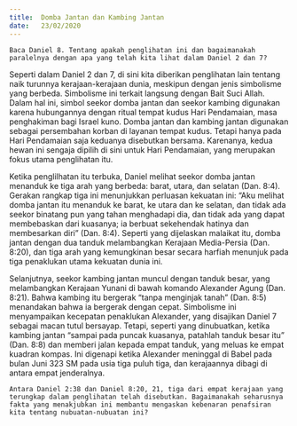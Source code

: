 ```yaml
---
title:  Domba Jantan dan Kambing Jantan
date:   23/02/2020
---
```


`Baca Daniel 8. Tentang apakah penglihatan ini dan bagaimanakah paralelnya dengan apa yang telah kita lihat dalam Daniel 2 dan 7?`

Seperti dalam Daniel 2 dan 7, di sini kita diberikan penglihatan lain tentang naik turunnya kerajaan-kerajaan dunia, meskipun dengan jenis simbolisme yang berbeda. Simbolisme ini terkait langsung dengan Bait Suci Allah. Dalam hal ini, simbol seekor domba jantan dan seekor kambing digunakan karena hubungannya dengan ritual tempat kudus Hari Pendamaian, masa penghakiman bagi Israel kuno. Domba jantan dan kambing jantan digunakan sebagai persembahan korban di layanan tempat kudus. Tetapi hanya pada Hari Pendamaian saja keduanya disebutkan bersama. Karenanya, kedua hewan ini sengaja dipilih di sini untuk Hari Pendamaian, yang merupakan fokus utama penglihatan itu.

Ketika penglilhatan itu terbuka, Daniel melihat seekor domba jantan menanduk ke tiga arah yang berbeda: barat, utara, dan selatan (Dan. 8:4). Gerakan rangkap tiga ini menunjukkan perluasan kekuatan ini: “Aku melihat domba jantan itu menanduk ke barat, ke utara dan ke selatan, dan tidak ada seekor binatang pun yang tahan menghadapi dia, dan tidak ada yang dapat membebaskan dari kuasanya; ia berbuat sekehendak hatinya dan membesarkan diri” (Dan. 8:4). Seperti yang dijelaskan malaikat itu, domba jantan dengan dua tanduk melambangkan Kerajaan Media-Persia (Dan. 8:20), dan tiga arah yang kemungkinan besar secara harfiah menunjuk pada tiga penaklukan utama kekuatan dunia ini.

Selanjutnya, seekor kambing jantan muncul dengan tanduk besar, yang melambangkan Kerajaan Yunani di bawah komando Alexander Agung (Dan. 8:21). Bahwa kambing itu bergerak “tanpa menginjak tanah” (Dan. 8:5) menandakan bahwa ia bergerak dengan cepat. Simbolisme ini menyampaikan kecepatan penaklukan Alexander, yang disajikan Daniel 7 sebagai macan tutul bersayap. Tetapi, seperti yang dinubuatkan, ketika kambing jantan “sampai pada puncak kuasanya, patahlah tanduk besar itu” (Dan. 8:8) dan memberi jalan kepada empat tanduk, yang meluas ke empat kuadran kompas. Ini digenapi ketika Alexander meninggal di Babel pada bulan Juni 323 SM pada usia tiga puluh tiga, dan kerajaannya dibagi di antara empat jenderalnya.

`Antara Daniel 2:38 dan Daniel 8:20, 21, tiga dari empat kerajaan yang terungkap dalam penglihatan telah disebutkan. Bagaimanakah seharusnya fakta yang menakjubkan ini membantu mengaskan kebenaran penafsiran kita tentang nubuatan-nubuatan ini?`